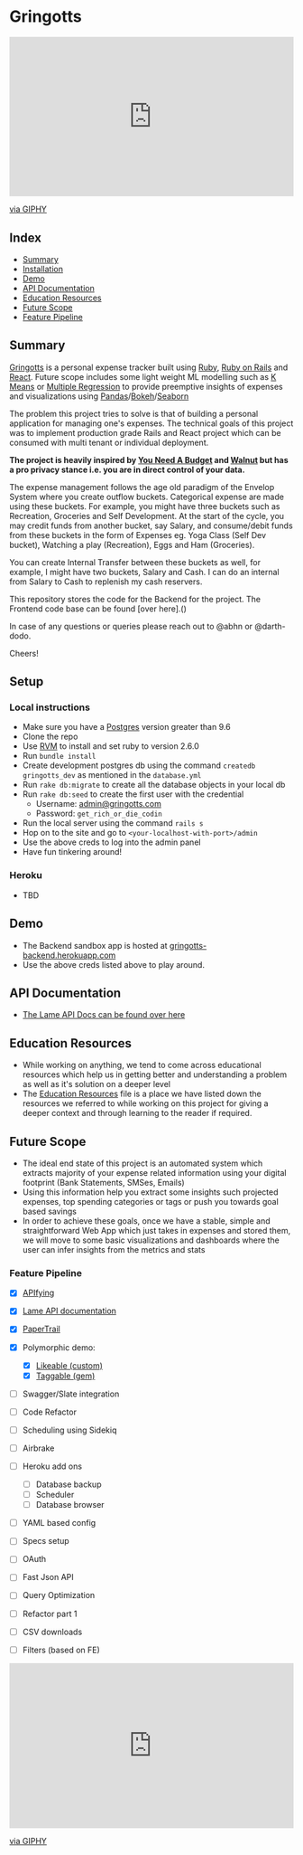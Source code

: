 # Gringotts

<div style="width:100%;height:0;padding-bottom:56%;position:relative;"><iframe src="https://giphy.com/embed/VPnTqJLUwCv60" width="100%" height="100%" style="position:absolute" frameBorder="0" class="giphy-embed" allowFullScreen></iframe></div><p><a href="https://giphy.com/gifs/rip-city-VPnTqJLUwCv60">via GIPHY</a></p>

## Index
- [Summary](#summary)
- [Installation](#installation)
- [Demo](#demo)
- [API Documentation](#api-documentation)
- [Education Resources](#education-resources)
- [Future Scope](#future-scope)
- [Feature Pipeline](#feature-pipeline)

## Summary

[Gringotts]() is a personal expense tracker built using [Ruby](), [Ruby on Rails]() and [React](). Future scope includes some light weight ML modelling such as [K Means]() or [Multiple Regression]() to provide preemptive insights of expenses and visualizations using [Pandas]()/[Bokeh]()/[Seaborn]()

The problem this project tries to solve is that of building a personal application for managing one's expenses. The technical goals of this project was to implement production grade Rails and React project which can be consumed with multi tenant or individual deployment.

**The project is heavily inspired by [You Need A Budget]() and [Walnut]() but has a pro privacy stance i.e. you are in direct control of your data.**

The expense management follows the age old paradigm of the Envelop System where you create outflow buckets. Categorical expense are made using these buckets. For example, you might have three buckets such as Recreation, Groceries and Self Development. At the start of the cycle, you may credit funds from another bucket, say Salary, and consume/debit funds from these buckets in the form of Expenses eg. Yoga Class (Self Dev bucket), Watching a play (Recreation), Eggs and Ham (Groceries).

You can create Internal Transfer between these buckets as well, for example, I might have two buckets, Salary and Cash. I can do an internal from Salary to Cash to replenish my cash reservers.

This repository stores the code for the Backend for the project. The Frontend code base can be found [over here].()

In case of any questions or queries please reach out to @abhn or @darth-dodo.

Cheers!


## Setup
### Local instructions
- Make sure you have a [Postgres]() version greater than 9.6
- Clone the repo
- Use [RVM]() to install and set ruby to version 2.6.0
- Run `bundle install`
- Create development postgres db using the command `createdb gringotts_dev` as mentioned in the `database.yml`
- Run `rake db:migrate` to create all the database objects in your local db
- Run `rake db:seed` to create the first user with the credential
    - Username: admin@gringotts.com
    - Password: `get_rich_or_die_codin`
- Run the local server using the command `rails s`
- Hop on to the site and go to `<your-localhost-with-port>/admin`
- Use the above creds to log into the admin panel
- Have fun tinkering around!

### Heroku
- TBD

## Demo
- The Backend sandbox app is hosted at [gringotts-backend.herokuapp.com](https://gringotts-backend.herokuapp.com)
- Use the above creds listed above to play around.

## API Documentation
- [The Lame API Docs can be found over here](https://github.com/darth-dodo/gringotts-backend/blob/master/LameAPIDocs.md)

## Education Resources
- While working on anything, we tend to come across educational resources which help us in getting better and understanding a problem as well as it's solution on a deeper level
- The [Education Resources](https://github.com/darth-dodo/gringotts-backend/blob/master/EducationalResources.md) file is a place we have listed down the resources we referred to while working on this project for giving a deeper context and through learning to the reader if required.

## Future Scope
- The ideal end state of this project is an automated system which extracts majority of your expense related information using your digital footprint (Bank Statements, SMSes, Emails)
- Using this information help you extract some insights such projected expenses, top spending categories or tags or push you towards goal based savings
- In order to achieve these goals, once we have a stable, simple and straightforward Web App which just takes in expenses and stored them, we will move to some basic visualizations and dashboards where the user can infer insights from the metrics and stats

### Feature Pipeline
- [x] [APIfying](https://github.com/darth-dodo/gringotts-backend/pull/9)
- [x] [Lame API documentation](https://github.com/darth-dodo/gringotts-backend/pull/11)
- [x] [PaperTrail](https://github.com/darth-dodo/gringotts-backend/pull/13)
- [x] Polymorphic demo:
  - [x] [Likeable (custom)](https://github.com/darth-dodo/gringotts-backend/pull/14)
  - [x] [Taggable (gem)](https://github.com/darth-dodo/gringotts-backend/pull/15)
- [ ] Swagger/Slate integration
- [ ] Code Refactor
- [ ] Scheduling using Sidekiq
- [ ] Airbrake
- [ ] Heroku add ons
    - [ ] Database backup
    - [ ] Scheduler
    - [ ] Database browser
- [ ] YAML based config
- [ ] Specs setup
- [ ] OAuth
- [ ] Fast Json API
- [ ] Query Optimization
- [ ] Refactor part 1
- [ ] CSV downloads
- [ ] Filters (based on FE)


<div style="width:100%;height:0;padding-bottom:58%;position:relative;"><iframe src="https://giphy.com/embed/OU1marLMNNtnO" width="100%" height="100%" style="position:absolute" frameBorder="0" class="giphy-embed" allowFullScreen></iframe></div><p><a href="https://giphy.com/gifs/movie-party-harry-potter-OU1marLMNNtnO">via GIPHY</a></p>
